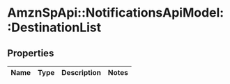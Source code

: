 # AmznSpApi::NotificationsApiModel::DestinationList

## Properties
Name | Type | Description | Notes
------------ | ------------- | ------------- | -------------

